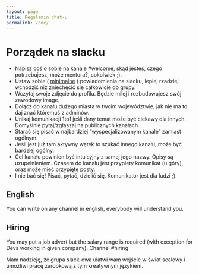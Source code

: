 ```yaml
---
layout: page
title: Regulamin chat-u
permalink: /coc/
---
```


# Porządek na slacku

* Napisz coś o sobie na kanale #welcome, skąd jesteś, czego potrzebujesz, może mentora?, cokolwiek ;).
* Ustaw sobie ( [minimalne](https://blog.ww86.eu/apps/2018/08/03/low-distraction-slack.html) ) powiadomienia na slacku, lepiej rzadziej wchodzić niż zniechęcić się całkowicie do grupy.
* Wczytaj swoje zdjęcie do profilu. Będzie milej i rozbudowujesz swój zawodowy image.
* Dołącz do kanału dużego miasta w twoim województwie, jak nie ma to daj znać któremuś z adminów.
* Unikaj komunikacji 1to1 jeśli dany temat może być ciekawy dla innych. Domyślnie pytaj/zgłaszaj na publicznych kanałach.
* Starać się pisać w najbardziej “wyspecjalizowanym kanale” zamiast ogólnym.
* Jeśli jest już tam aktywny wątek to szukać innego kanału, może być bardziej ogólny.
* Cel kanału powinien być intuicyjny z samej jego nazwy. Opisy są uzupełnieniem. Czasem do kanału jest przypięty komunikat (u góry), oraz może mieć przypięte posty.
* I nie bać się! Pisać, pytać, dzielić się. Komunikator jest dla ludzi ;).

## English
You can write on any channel in english, everybody will understand you.

## Hiring
You may put a job advert but the salary range is required (with exception for Devs working in given company). Channel #hiring


Mam nadzieję, że grupa slack-owa ułatwi wam wejście w świat scalowy i umożliwi pracę zarobkową z tym kreatywnym językiem.
